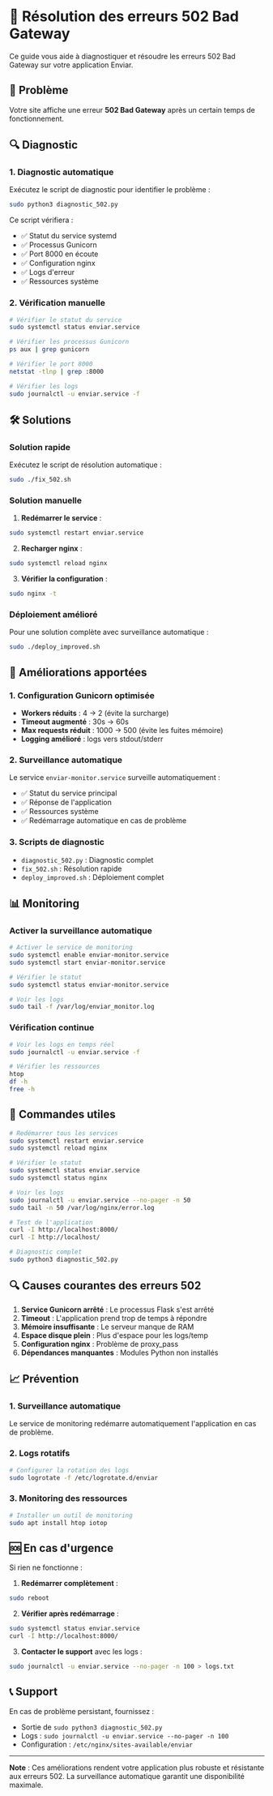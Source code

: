# 🔧 Résolution des erreurs 502 Bad Gateway

Ce guide vous aide à diagnostiquer et résoudre les erreurs 502 Bad Gateway sur votre application Enviar.

## 🚨 Problème

Votre site affiche une erreur **502 Bad Gateway** après un certain temps de fonctionnement.

## 🔍 Diagnostic

### 1. Diagnostic automatique

Exécutez le script de diagnostic pour identifier le problème :

```bash
sudo python3 diagnostic_502.py
```

Ce script vérifiera :
- ✅ Statut du service systemd
- ✅ Processus Gunicorn
- ✅ Port 8000 en écoute
- ✅ Configuration nginx
- ✅ Logs d'erreur
- ✅ Ressources système

### 2. Vérification manuelle

```bash
# Vérifier le statut du service
sudo systemctl status enviar.service

# Vérifier les processus Gunicorn
ps aux | grep gunicorn

# Vérifier le port 8000
netstat -tlnp | grep :8000

# Vérifier les logs
sudo journalctl -u enviar.service -f
```

## 🛠️ Solutions

### Solution rapide

Exécutez le script de résolution automatique :

```bash
sudo ./fix_502.sh
```

### Solution manuelle

1. **Redémarrer le service** :
```bash
sudo systemctl restart enviar.service
```

2. **Recharger nginx** :
```bash
sudo systemctl reload nginx
```

3. **Vérifier la configuration** :
```bash
sudo nginx -t
```

### Déploiement amélioré

Pour une solution complète avec surveillance automatique :

```bash
sudo ./deploy_improved.sh
```

## 🔧 Améliorations apportées

### 1. Configuration Gunicorn optimisée

- **Workers réduits** : 4 → 2 (évite la surcharge)
- **Timeout augmenté** : 30s → 60s
- **Max requests réduit** : 1000 → 500 (évite les fuites mémoire)
- **Logging amélioré** : logs vers stdout/stderr

### 2. Surveillance automatique

Le service `enviar-monitor.service` surveille automatiquement :
- ✅ Statut du service principal
- ✅ Réponse de l'application
- ✅ Ressources système
- ✅ Redémarrage automatique en cas de problème

### 3. Scripts de diagnostic

- `diagnostic_502.py` : Diagnostic complet
- `fix_502.sh` : Résolution rapide
- `deploy_improved.sh` : Déploiement complet

## 📊 Monitoring

### Activer la surveillance automatique

```bash
# Activer le service de monitoring
sudo systemctl enable enviar-monitor.service
sudo systemctl start enviar-monitor.service

# Vérifier le statut
sudo systemctl status enviar-monitor.service

# Voir les logs
sudo tail -f /var/log/enviar_monitor.log
```

### Vérification continue

```bash
# Voir les logs en temps réel
sudo journalctl -u enviar.service -f

# Vérifier les ressources
htop
df -h
free -h
```

## 🚀 Commandes utiles

```bash
# Redémarrer tous les services
sudo systemctl restart enviar.service
sudo systemctl reload nginx

# Vérifier le statut
sudo systemctl status enviar.service
sudo systemctl status nginx

# Voir les logs
sudo journalctl -u enviar.service --no-pager -n 50
sudo tail -n 50 /var/log/nginx/error.log

# Test de l'application
curl -I http://localhost:8000/
curl -I http://localhost/

# Diagnostic complet
sudo python3 diagnostic_502.py
```

## 🔍 Causes courantes des erreurs 502

1. **Service Gunicorn arrêté** : Le processus Flask s'est arrêté
2. **Timeout** : L'application prend trop de temps à répondre
3. **Mémoire insuffisante** : Le serveur manque de RAM
4. **Espace disque plein** : Plus d'espace pour les logs/temp
5. **Configuration nginx** : Problème de proxy_pass
6. **Dépendances manquantes** : Modules Python non installés

## 📈 Prévention

### 1. Surveillance automatique

Le service de monitoring redémarre automatiquement l'application en cas de problème.

### 2. Logs rotatifs

```bash
# Configurer la rotation des logs
sudo logrotate -f /etc/logrotate.d/enviar
```

### 3. Monitoring des ressources

```bash
# Installer un outil de monitoring
sudo apt install htop iotop
```

## 🆘 En cas d'urgence

Si rien ne fonctionne :

1. **Redémarrer complètement** :
```bash
sudo reboot
```

2. **Vérifier après redémarrage** :
```bash
sudo systemctl status enviar.service
curl -I http://localhost:8000/
```

3. **Contacter le support** avec les logs :
```bash
sudo journalctl -u enviar.service --no-pager -n 100 > logs.txt
```

## 📞 Support

En cas de problème persistant, fournissez :
- Sortie de `sudo python3 diagnostic_502.py`
- Logs : `sudo journalctl -u enviar.service --no-pager -n 100`
- Configuration : `/etc/nginx/sites-available/enviar`

---

**Note** : Ces améliorations rendent votre application plus robuste et résistante aux erreurs 502. La surveillance automatique garantit une disponibilité maximale. 